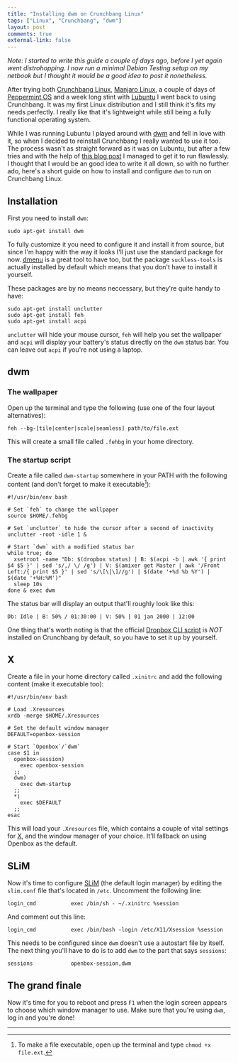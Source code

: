 ```yaml
---
title: "Installing dwm on Crunchbang Linux"
tags: ["Linux", "Crunchbang", "dwm"]
layout: post
comments: true
external-link: false
---
```


*Note: I started to write this guide a couple of days ago, before I yet again went distrohopping. I now run a minimal Debian Testing setup on my netbook but I thought it would be a good idea to post it nonetheless.*

After trying both [Crunchbang Linux](http://crunchbang.org/), [Manjaro Linux](http://manjaro.org/), a couple of days of [Peppermint OS](http://peppermintos.com/) and a week long stint with [Lubuntu](http://www.lubuntu.net/) I went back to using Crunchbang. It was my first Linux distribution and I still think it's fits my needs perfectly. I really like that it's lightweight while still being a fully functional operating system.

While I was running Lubuntu I played around with [dwm](http://dwm.suckless.org/) and fell in love with it, so when I decided to reinstall Crunchbang I really wanted to use it too. The process wasn't as straight forward as it was on Lubuntu, but after a few tries and with the help of [this blog post](http://cortman.wordpress.com/2012/10/23/crunchbang-slim-and-wm-madness/) I managed to get it to run flawlessly. I thought that I would be an good idea to write it all down, so with no further ado, here's a short guide on how to install and configure `dwm` to run on Crunchbang Linux.

## Installation

First you need to install `dwm`:

    sudo apt-get install dwm

To fully customize it you need to configure it and install it from source, but since I'm happy with the way it looks I'll just use the standard package for now. [dmenu](http://tools.suckless.org/dmenu/) is a great tool to have too, but the package `suckless-tools` is actually installed by default which means that you don't have to install it yourself.

These packages are by no means neccessary, but they're quite handy to have:

    sudo apt-get install unclutter
    sudo apt-get install feh
    sudo apt-get install acpi

`unclutter` will hide your mouse cursor, `feh` will help you set the wallpaper and `acpi` will display your battery's status directly on the `dwm` status bar. You can leave out `acpi` if you're not using a laptop.

## dwm

### The wallpaper

Open up the terminal and type the following (use one of the four layout alternatives):

    feh --bg-[tile|center|scale|seamless] path/to/file.ext

This will create a small file called `.fehbg` in your home directory.

### The startup script

Create a file called `dwm-startup` somewhere in your PATH with the following content (and don't forget to make it executable[^20130810-1]):

    #!/usr/bin/env bash

    # Set `feh` to change the wallpaper
    source $HOME/.fehbg

    # Set `unclutter` to hide the cursor after a second of inactivity
    unclutter -root -idle 1 &

    # Start `dwm` with a modified status bar
    while true; do
      xsetroot -name "Db: $(dropbox status) | B: $(acpi -b | awk '{ print $4 $5 }' | sed 's/,/ \/ /g') | V: $(amixer get Master | awk '/Front Left:/{ print $5 }' | sed 's/\[\|\]//g') | $(date '+%d %b %Y') | $(date '+%H:%M')"
      sleep 10s
    done & exec dwm

The status bar will display an output that'll roughly look like this:

    Db: Idle | B: 50% / 01:30:00 | V: 50% | 01 jan 2000 | 12:00

One thing that's worth noting is that the official [Dropbox CLI script](https://www.dropbox.com/install?os=lnx#linux-install-content) is *NOT* installed on Crunchbang by default, so you have to set it up by yourself.

## X

Create a file in your home directory called `.xinitrc` and add the following content (make it executable too):

    #!/usr/bin/env bash

    # Load .Xresources
    xrdb -merge $HOME/.Xresources

    # Set the default window manager
    DEFAULT=openbox-session

    # Start `Openbox`/`dwm`
    case $1 in
      openbox-session)
        exec openbox-session
      ;;
      dwm)
        exec dwm-startup
      ;;
      *)
        exec $DEFAULT
      ;;
    esac

This will load your `.Xresources` file, which contains a couple of vital settings for [X](http://www.x.org/), and the window manager of your choice. It'll fallback on using Openbox as the default.

## SLiM

Now it's time to configure [SLiM](http://slim.berlios.de/) (the default login manager) by editing the `slim.conf` file that's located in `/etc`. Uncomment the following line:

    login_cmd           exec /bin/sh - ~/.xinitrc %session

And comment out this line:

    login_cmd           exec /bin/bash -login /etc/X11/Xsession %session

This needs to be configured since `dwm` doesn't use a autostart file by itself. The next thing you'll have to do is to add `dwm` to the part that says `sessions`:

    sessions            openbox-session,dwm

## The grand finale

Now it's time for you to reboot and press `F1` when the login screen appears to choose which window manager to use. Make sure that you're using `dwm`, log in and you're done!

***

[^20130810-1]: To make a file executable, open up the terminal and type `chmod +x file.ext`.
